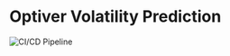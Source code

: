 # Optiver Volatility Prediction

![CI/CD Pipeline](https://github.com/yashasviaulak/optiver_volatility_prediction/actions/workflows/train.yml/badge.svg)
